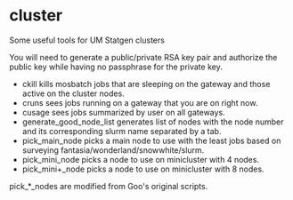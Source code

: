cluster
=======

Some useful tools for UM Statgen clusters

You will need to generate a public/private RSA key pair 
and authorize the public key while having no passphrase
for the private key.

* ckill                     kills mosbatch jobs that are sleeping on the gateway and those active on the cluster nodes.
* cruns                     sees jobs running on a gateway that you are on right now.
* cusage                    sees jobs summarized by user on all gateways.
* generate_good_node_list   generates list of nodes with the node number and its corresponding slurm name separated by a tab. 
* pick_main_node            picks a main node to use with the least jobs based on surveying fantasia/wonderland/snowwhite/slurm.
* pick_mini_node            picks a node to use on minicluster with 4 nodes.
* pick_mini+_node           picks a node to use on minicluster with 8 nodes.


pick_*_nodes are modified from Goo's original scripts.
